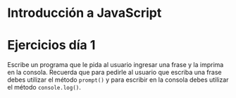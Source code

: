 # Introducción a JavaScript

# Ejercicios día 1

Escribe un programa que le pida al usuario ingresar una frase y la imprima en la consola.
Recuerda que para pedirle al usuario que escriba una frase debes utilizar el método `prompt()` y para escribir en la consola debes utilizar el método `console.log()`.